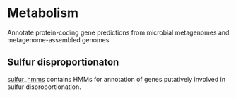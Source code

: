 # Metabolism
Annotate protein-coding gene predictions from microbial metagenomes and metagenome-assembled genomes.

## Sulfur disproportionaton
[sulfur_hmms](metabolism/sulfur_hmms) contains HMMs for annotation of genes putatively involved in sulfur disproportionation.
